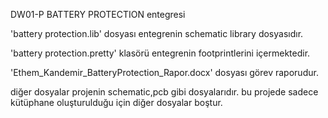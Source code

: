 DW01-P BATTERY PROTECTION entegresi

'battery protection.lib' dosyası entegrenin schematic library dosyasıdır.

'battery protection.pretty' klasörü entegrenin footprintlerini içermektedir.

'Ethem_Kandemir_BatteryProtection_Rapor.docx' dosyası görev raporudur.

diğer dosyalar projenin schematic,pcb gibi dosyalarıdır. bu projede sadece kütüphane oluşturulduğu için diğer dosyalar boştur.
